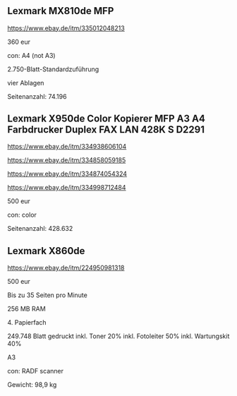 #

## Lexmark MX810de MFP

https://www.ebay.de/itm/335012048213

360 eur

con: A4 (not A3)

2.750-Blatt-Standardzuführung

vier Ablagen

Seitenanzahl: 74.196

## Lexmark X950de Color Kopierer MFP A3 A4 Farbdrucker Duplex FAX LAN 428K S D2291

https://www.ebay.de/itm/334938606104

https://www.ebay.de/itm/334858059185

https://www.ebay.de/itm/334874054324

https://www.ebay.de/itm/334998712484

500 eur

con: color

Seitenanzahl: 428.632

## Lexmark X860de

https://www.ebay.de/itm/224950981318

500 eur

Bis zu 35 Seiten pro Minute

256 MB RAM

4\. Papierfach

249.748 Blatt gedruckt 
inkl. Toner 20%
inkl. Fotoleiter 50%
inkl. Wartungskit 40%

A3

con: RADF scanner

Gewicht: 98,9 kg

